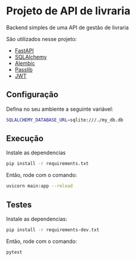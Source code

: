 # Projeto de API de livraria

Backend simples de uma API de gestão de livraria

São utilizados nesse projeto:
- [FastAPI](https://fastapi.tiangolo.com/)
- [SQLAlchemy](https://www.sqlalchemy.org/)
- [Alembic](https://alembic.sqlalchemy.org/en/latest/)
- [Passlib](https://passlib.readthedocs.io/en/stable/)
- [JWT](https://github.com/GehirnInc/python-jwt)


## Configuração
Defina no seu ambiente a seguinte variável:
```bash
SQLALCHEMY_DATABASE_URL=sqlite:///./my_db.db
```

## Execução
Instale as dependencias
```bash
pip install -r requirements.txt
```

Então, rode com o comando:
```bash
uvicorn main:app --reload
```


## Testes
Instale as dependencias:
```bash
pip install -r requirements-dev.txt
```

Então, rode com o comando:
```bash
pytest
```

